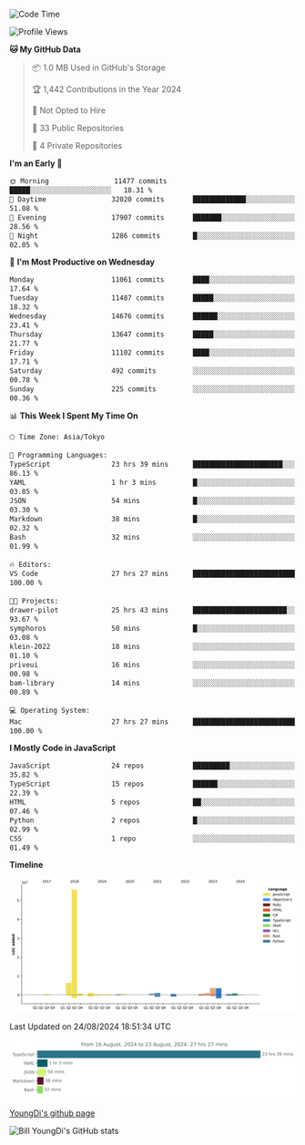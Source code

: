 <!--START_SECTION:waka-->
![Code Time](http://img.shields.io/badge/Code%20Time-885%20hrs%2048%20mins-blue)

![Profile Views](http://img.shields.io/badge/Profile%20Views-0-blue)

**🐱 My GitHub Data** 

> 📦 1.0 MB Used in GitHub's Storage 
 > 
> 🏆 1,442 Contributions in the Year 2024
 > 
> 🚫 Not Opted to Hire
 > 
> 📜 33 Public Repositories 
 > 
> 🔑 4 Private Repositories 
 > 
**I'm an Early 🐤** 

```text
🌞 Morning                11477 commits       █████░░░░░░░░░░░░░░░░░░░░   18.31 % 
🌆 Daytime                32020 commits       █████████████░░░░░░░░░░░░   51.08 % 
🌃 Evening                17907 commits       ███████░░░░░░░░░░░░░░░░░░   28.56 % 
🌙 Night                  1286 commits        █░░░░░░░░░░░░░░░░░░░░░░░░   02.05 % 
```
📅 **I'm Most Productive on Wednesday** 

```text
Monday                   11061 commits       ████░░░░░░░░░░░░░░░░░░░░░   17.64 % 
Tuesday                  11487 commits       █████░░░░░░░░░░░░░░░░░░░░   18.32 % 
Wednesday                14676 commits       ██████░░░░░░░░░░░░░░░░░░░   23.41 % 
Thursday                 13647 commits       █████░░░░░░░░░░░░░░░░░░░░   21.77 % 
Friday                   11102 commits       ████░░░░░░░░░░░░░░░░░░░░░   17.71 % 
Saturday                 492 commits         ░░░░░░░░░░░░░░░░░░░░░░░░░   00.78 % 
Sunday                   225 commits         ░░░░░░░░░░░░░░░░░░░░░░░░░   00.36 % 
```


📊 **This Week I Spent My Time On** 

```text
🕑︎ Time Zone: Asia/Tokyo

💬 Programming Languages: 
TypeScript               23 hrs 39 mins      ██████████████████████░░░   86.13 % 
YAML                     1 hr 3 mins         █░░░░░░░░░░░░░░░░░░░░░░░░   03.85 % 
JSON                     54 mins             █░░░░░░░░░░░░░░░░░░░░░░░░   03.30 % 
Markdown                 38 mins             █░░░░░░░░░░░░░░░░░░░░░░░░   02.32 % 
Bash                     32 mins             ░░░░░░░░░░░░░░░░░░░░░░░░░   01.99 % 

🔥 Editors: 
VS Code                  27 hrs 27 mins      █████████████████████████   100.00 % 

🐱‍💻 Projects: 
drawer-pilot             25 hrs 43 mins      ███████████████████████░░   93.67 % 
symphoros                50 mins             █░░░░░░░░░░░░░░░░░░░░░░░░   03.08 % 
klein-2022               18 mins             ░░░░░░░░░░░░░░░░░░░░░░░░░   01.10 % 
priveui                  16 mins             ░░░░░░░░░░░░░░░░░░░░░░░░░   00.98 % 
bam-library              14 mins             ░░░░░░░░░░░░░░░░░░░░░░░░░   00.89 % 

💻 Operating System: 
Mac                      27 hrs 27 mins      █████████████████████████   100.00 % 
```

**I Mostly Code in JavaScript** 

```text
JavaScript               24 repos            █████████░░░░░░░░░░░░░░░░   35.82 % 
TypeScript               15 repos            ██████░░░░░░░░░░░░░░░░░░░   22.39 % 
HTML                     5 repos             ██░░░░░░░░░░░░░░░░░░░░░░░   07.46 % 
Python                   2 repos             █░░░░░░░░░░░░░░░░░░░░░░░░   02.99 % 
CSS                      1 repo              ░░░░░░░░░░░░░░░░░░░░░░░░░   01.49 % 
```



**Timeline**

![Lines of Code chart](https://raw.githubusercontent.com/Youngdi/Youngdi/master/assets/bar_graph.png)


 Last Updated on 24/08/2024 18:51:34 UTC
<!--END_SECTION:waka-->

![wakatime](./images/stat.svg)

[YoungDi's github page](https://youngdi.github.io)

![Bill YoungDi's GitHub stats](https://github-readme-stats.vercel.app/api?username=youngdi&count_private=true&show_icons=true)
